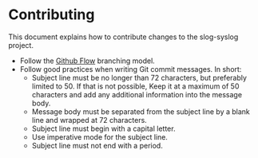 # Contributing

This document explains how to contribute changes to the slog-syslog project.

- Follow the
  [Github Flow](https://docs.github.com/en/get-started/quickstart/github-flow)
  branching model.
- Follow good practices when writing Git commit messages. In short:
  - Subject line must be no longer than 72 characters, but preferably limited to
    50\. If that is not possible, Keep it at a maximum of 50 characters and add
    any additional information into the message body.
  - Message body must be separated from the subject line by a blank line and
    wrapped at 72 characters.
  - Subject line must begin with a capital letter.
  - Use imperative mode for the subject line.
  - Subject line must not end with a period.

